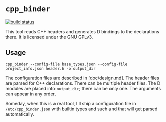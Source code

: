 # `cpp_binder`

[![build status](https://ci.acm.jhu.edu/projects/1/status.png?ref=master)](https://ci.acm.jhu.edu/projects/1?ref=master)

This tool reads C++ headers and generates D bindings to the declarations there.
It is licensed under the GNU GPLv3.

## Usage

```
cpp_binder --config-file base_types.json --config-file project_info.json header.h -o output_dir
```

The configuration files are described in [doc/design.md].
The header files are parsed for C++ declarations.
There can be multiple header files.
The D modules are placed into `output_dir`; there can be only one.
The arguments can appear in any order.

Someday, when this is a real tool, I'll ship a configuration file in `/etc/cpp_binder.json` with builtin types and such and that will get parsed automatically.
